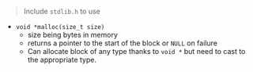 >Include `stdlib.h` to use

- `void *malloc(size_t size)`
	- size being bytes in memory
	- returns a pointer to the start of the block or `NULL` on failure
	- Can allocate block of any type thanks to `void *` but need to cast to the appropriate type.